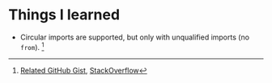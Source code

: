 # Things I learned

- Circular imports are supported, but only with unqualified imports (no `from`). [^1]

[^1]: [Related GitHub Gist](https://gist.github.com/datagrok/40bf84d5870c41a77dc6), [StackOverflow](https://stackoverflow.com/questions/158268)